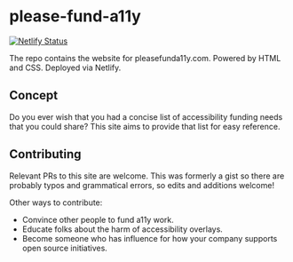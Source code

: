 # please-fund-a11y

[![Netlify Status](https://api.netlify.com/api/v1/badges/706f9952-ccb4-4673-8f26-b637db0671f7/deploy-status)](https://app.netlify.com/sites/fund-a11y/deploys)

The repo contains the website for pleasefunda11y.com.
Powered by HTML and CSS.
Deployed via Netlify.

## Concept

Do you ever wish that you had a concise list of accessibility funding needs that you could share?
This site aims to provide that list for easy reference.


## Contributing

Relevant PRs to this site are welcome.
This was formerly a gist so there are probably typos and grammatical errors, so edits and additions welcome!


Other ways to contribute:

* Convince other people to fund a11y work.
* Educate folks about the harm of accessibility overlays.
* Become someone who has influence for how your company supports open source initiatives.
